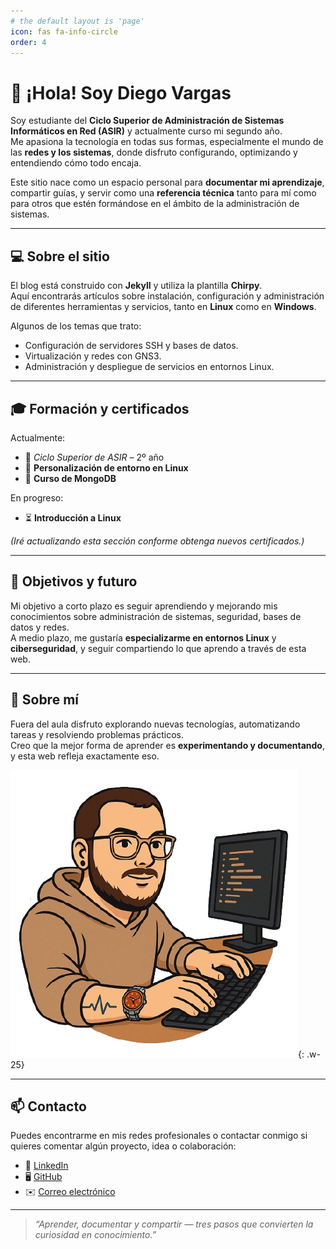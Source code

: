 ```yaml
---
# the default layout is 'page'
icon: fas fa-info-circle
order: 4
---
```


# 👋 ¡Hola! Soy Diego Vargas

Soy estudiante del **Ciclo Superior de Administración de Sistemas Informáticos en Red (ASIR)** y actualmente curso mi segundo año.  
Me apasiona la tecnología en todas sus formas, especialmente el mundo de las **redes y los sistemas**, donde disfruto configurando, optimizando y entendiendo cómo todo encaja.

Este sitio nace como un espacio personal para **documentar mi aprendizaje**, compartir guías, y servir como una **referencia técnica** tanto para mí como para otros que estén formándose en el ámbito de la administración de sistemas.

---

## 💻 Sobre el sitio

El blog está construido con **Jekyll** y utiliza la plantilla **Chirpy**.  
Aquí encontrarás artículos sobre instalación, configuración y administración de diferentes herramientas y servicios, tanto en **Linux** como en **Windows**.

Algunos de los temas que trato:

- Configuración de servidores SSH y bases de datos.
- Virtualización y redes con GNS3.
- Administración y despliegue de servicios en entornos Linux.

---

## 🎓 Formación y certificados

Actualmente:

- 📘 _Ciclo Superior de ASIR_ – 2º año
- 🏅 **Personalización de entorno en Linux**
- 🏅 **Curso de MongoDB**

En progreso:

- ⏳ **Introducción a Linux**

_(Iré actualizando esta sección conforme obtenga nuevos certificados.)_

---

## 🚀 Objetivos y futuro

Mi objetivo a corto plazo es seguir aprendiendo y mejorando mis conocimientos sobre administración de sistemas, seguridad, bases de datos y redes.  
A medio plazo, me gustaría **especializarme en entornos Linux** y **ciberseguridad**, y seguir compartiendo lo que aprendo a través de esta web.

---

## 🧩 Sobre mí

Fuera del aula disfruto explorando nuevas tecnologías, automatizando tareas y resolviendo problemas prácticos.  
Creo que la mejor forma de aprender es **experimentando y documentando**, y esta web refleja exactamente eso.

![Avatar de Diego Vargas](/assets/img/favicons/logo.png){: .w-25}

---

## 📫 Contacto

Puedes encontrarme en mis redes profesionales o contactar conmigo si quieres comentar algún proyecto, idea o colaboración:

- 💼 [LinkedIn](https://www.linkedin.com/in/diegovargasgomezderequena)
- 🖥️ [GitHub](https://github.com/f1rul4yx)
- ✉️ [Correo electrónico](mailto:vargasgomezderequenadiego@gmail.com)

---

> _“Aprender, documentar y compartir — tres pasos que convierten la curiosidad en conocimiento.”_
